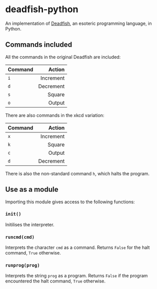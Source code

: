# deadfish-python

An implementation of [Deadfish](http://esolangs.org/wiki/Deadfish), an esoteric programming language, in Python.

## Commands included

All the commands in the original Deadfish are included:

| Command | Action    |
|:--------|----------:|
| `i`     | Increment |
| `d`     | Decrement |
| `s`     | Square    |
| `o`     | Output    |

There are also commands in the xkcd variation:

| Command | Action    |
|:--------|----------:|
| `x`     | Increment |
| `k`     | Square    |
| `c`     | Output    |
| `d`     | Decrement |

There is also the non-standard command `h`, which halts the program.

## Use as a module

Importing this module gives access to the following functions:

### `init()`
Initilises the interpreter.

### `runcmd(cmd)`
Interprets the character `cmd` as a command. Returns `False` for the halt command, `True` otherwise.

### `runprog(prog)`
Interprets the string `prog` as a program. Returns `False` if the program encountered the halt command, `True` otherwise.
